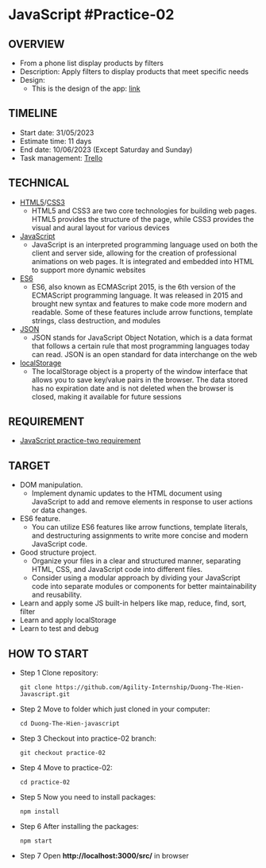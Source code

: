 # JavaScript #Practice-02

## OVERVIEW

* From a phone list display products by filters
* Description: Apply filters to display products that meet specific needs
* Design:
  + This is the design of the app: [link](https://drive.google.com/file/d/1XpJmiGw6D0fnW-4didAcc8v_aNNGkc4J/view?usp=drive_link)

## TIMELINE

* Start date: 31/05/2023
* Estimate time: 11 days
* End date: 10/06/2023 (Except Saturday and Sunday)
* Task management: [Trello](https://trello.com/b/2cSRPb4Z/javascript-practice-02)

## TECHNICAL

* [HTML5](https://developer.mozilla.org/en-US/docs/Web/HTML)/[CSS3](https://developer.mozilla.org/en-US/docs/Web/CSS)
  + HTML5 and CSS3 are two core technologies for building web pages. HTML5 provides the structure of the page, while CSS3 provides the visual and aural layout for various devices
* [JavaScript](https://developer.mozilla.org/en-US/docs/Web/JavaScript)
  + JavaScript is an interpreted programming language used on both the client and server side, allowing for the creation of professional animations on web pages. It is integrated and embedded into HTML to support more dynamic websites
* [ES6](http://es6-features.org/)
  + ES6, also known as ECMAScript 2015, is the 6th version of the ECMAScript programming language. It was released in 2015 and brought new syntax and features to make code more modern and readable. Some of these features include arrow functions, template strings, class destruction, and modules
* [JSON](https://www.w3schools.com/js/js_json_intro.asp)
  + JSON stands for JavaScript Object Notation, which is a data format that follows a certain rule that most programming languages today can read. JSON is an open standard for data interchange on the web
* [localStorage](https://developer.mozilla.org/en-US/docs/Web/API/Window/localStorage)
  + The localStorage object is a property of the window interface that allows you to save key/value pairs in the browser. The data stored has no expiration date and is not deleted when the browser is closed, making it available for future sessions

## REQUIREMENT

* [JavaScript practice-two requirement](https://docs.google.com/document/d/1MF8DaLU2YsnOjFPMEMo7l8BASeBk6MHj2dXO-IhWXag/edit#heading=h.wn1dmnyf0s8c)

## TARGET

* DOM manipulation.
    - Implement dynamic updates to the HTML document using JavaScript to add and remove elements in response to user actions or data changes.
* ES6 feature.
    - You can utilize ES6 features like arrow functions, template literals, and destructuring assignments to write more concise and modern JavaScript code.
* Good structure project.
    - Organize your files in a clear and structured manner, separating HTML, CSS, and JavaScript code into different files.
    - Consider using a modular approach by dividing your JavaScript code into separate modules or components for better maintainability and reusability.
* Learn and apply some JS built-in helpers like map, reduce, find, sort, filter
* Learn and apply localStorage
* Learn to test and debug

## HOW TO START

* Step 1 Clone repository:
    ~~~
    git clone https://github.com/Agility-Internship/Duong-The-Hien-Javascript.git
    ~~~

* Step 2 Move to folder which just cloned in your computer:
    ~~~
    cd Duong-The-Hien-javascript
    ~~~

* Step 3 Checkout into practice-02 branch:
    ~~~
    git checkout practice-02
    ~~~

* Step 4 Move to practice-02:
    ~~~
    cd practice-02
    ~~~

* Step 5 Now you need to install packages:
    ~~~
    npm install
    ~~~

* Step 6 After installing the packages:
    ~~~
    npm start
    ~~~

* Step 7 Open **http://localhost:3000/src/** in browser
